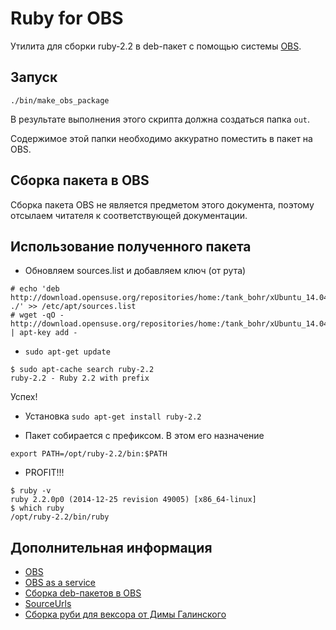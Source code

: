 # Ruby for OBS

Утилита для сборки ruby-2.2 в deb-пакет с помощью системы [OBS](http://openbuildservice.org/).

## Запуск

`./bin/make_obs_package`

В результате выполнения этого скрипта должна создаться папка `out`.

Содержимое этой папки необходимо аккуратно поместить в пакет на OBS.

## Сборка пакета в OBS

Сборка пакета OBS не является предметом этого документа, поэтому отсылаем читателя к соответствующей документации.

## Использование полученного пакета

* Обновляем sources.list и добавляем ключ (от рута)
```
# echo 'deb http://download.opensuse.org/repositories/home:/tank_bohr/xUbuntu_14.04 ./' >> /etc/apt/sources.list
# wget -qO - http://download.opensuse.org/repositories/home:/tank_bohr/xUbuntu_14.04/Release.key | apt-key add -
```

* `sudo apt-get update`

```
$ sudo apt-cache search ruby-2.2
ruby-2.2 - Ruby 2.2 with prefix
```

Успех!

* Установка `sudo apt-get install ruby-2.2`

* Пакет собирается с префиксом. В этом его назначение

`export PATH=/opt/ruby-2.2/bin:$PATH`

* PROFIT!!!

```
$ ruby -v
ruby 2.2.0p0 (2014-12-25 revision 49005) [x86_64-linux]
$ which ruby
/opt/ruby-2.2/bin/ruby
```

## Дополнительная информация

* [OBS](http://openbuildservice.org/)
* [OBS as a service](https://build.opensuse.org)
* [Сборка deb-пакетов в OBS](https://en.opensuse.org/openSUSE:Build_Service_Debian_builds)
* [SourceUrls](https://en.opensuse.org/SourceUrls)
* [Сборка руби для вексора от Димы Галинского](https://build.opensuse.org/package/show/home:dmexe:vexor/vx-embeded-ruby-2.1)
